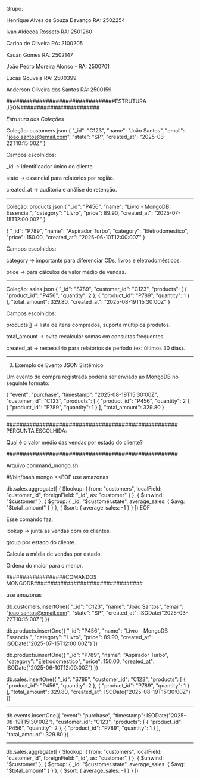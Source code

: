 Grupo:

Henrique Alves de Souza Davanço RA: 2502254

Ivan Aldecoa Rosseto RA: 2501260

Carina de Oliveira RA: 2100205

Kauan Gomes RA: 2502147

João Pedro Moreira Alonso - RA: 2500701

Lucas Gouveia RA: 2500399

Anderson Oliveira dos Santos RA: 2500159






#################################ESTRUTURA JSON########################



*Estrutura das Coleções*


Coleção: customers.json
{
  "_id": "C123",
  "name": "João Santos",
  "email": "joao.santos@email.com",
  "state": "SP",
  "created_at": "2025-03-22T10:15:00Z"
}


Campos escolhidos:

_id → identificador único do cliente.

state → essencial para relatórios por região.

created_at → auditoria e análise de retenção.

--------------------------------------------- 

Coleção: products.json
{
  "_id": "P456",
  "name": "Livro - MongoDB Essencial",
  "category": "Livro",
  "price": 89.90,
  "created_at": "2025-07-15T12:00:00Z"
}

{
  "_id": "P789",
  "name": "Aspirador Turbo",
  "category": "Eletrodomestico",
  "price": 150.00,
  "created_at": "2025-06-10T12:00:00Z"
}

Campos escolhidos:

category → importante para diferenciar CDs, livros e eletrodomésticos.

price → para cálculos de valor médio de vendas.

-------------------------------------------------------

Coleção: sales.json
{
  "_id": "S789",
  "customer_id": "C123",
  "products": [
    { "product_id": "P456", "quantity": 2 },
    { "product_id": "P789", "quantity": 1 }
  ],
  "total_amount": 329.80,
  "created_at": "2025-08-19T15:30:00Z"
}


Campos escolhidos:

products[] → lista de itens comprados, suporta múltiplos produtos.

total_amount → evita recalcular somas em consultas frequentes.

created_at → necessário para relatórios de período (ex: últimos 30 dias).


--------------------------------------------------------


3. Exemplo de Evento JSON Sistêmico

Um evento de compra registrada poderia ser enviado ao MongoDB no seguinte formato:

{
  "event": "purchase",
  "timestamp": "2025-08-19T15:30:00Z",
  "customer_id": "C123",
  "products": [
    { "product_id": "P456", "quantity": 2 },
    { "product_id": "P789", "quantity": 1 }
  ],
  "total_amount": 329.80
}

------------------------------------------------
####################################################
PERGUNTA ESCOLHIDA:

Qual é o valor médio das vendas por estado do cliente?

####################################################


Arquivo command_mongo.sh:

#!/bin/bash
mongo <<EOF
use amazonas

db.sales.aggregate([
  {
    \$lookup: {
      from: "customers",
      localField: "customer_id",
      foreignField: "_id",
      as: "customer"
    }
  },
  { \$unwind: "\$customer" },
  {
    \$group: {
      _id: "\$customer.state",
      average_sales: { \$avg: "\$total_amount" }
    }
  },
  { \$sort: { average_sales: -1 } }
])
EOF


Esse comando faz:

lookup → junta as vendas com os clientes.

group por estado do cliente.

Calcula a média de vendas por estado.

Ordena do maior para o menor.




##################COMANDOS MONGODB#################################


use amazonas

db.customers.insertOne({
  "_id": "C123",
  "name": "João Santos",
  "email": "joao.santos@email.com",
  "state": "SP",
  "created_at": ISODate("2025-03-22T10:15:00Z")
})

db.products.insertOne({
  "_id": "P456",
  "name": "Livro - MongoDB Essencial",
  "category": "Livro",
  "price": 89.90,
  "created_at": ISODate("2025-07-15T12:00:00Z")
})

db.products.insertOne({
  "_id": "P789",
  "name": "Aspirador Turbo",
  "category": "Eletrodomestico",
  "price": 150.00,
  "created_at": ISODate("2025-06-10T12:00:00Z")
})

db.sales.insertOne({
  "_id": "S789",
  "customer_id": "C123",
  "products": [
    { "product_id": "P456", "quantity": 2 },
    { "product_id": "P789", "quantity": 1 }
  ],
  "total_amount": 329.80,
  "created_at": ISODate("2025-08-19T15:30:00Z")
})

----------------------------------------------------------------------------------

db.events.insertOne({
  "event": "purchase",
  "timestamp": ISODate("2025-08-19T15:30:00Z"),
  "customer_id": "C123",
  "products": [
    { "product_id": "P456", "quantity": 2 },
    { "product_id": "P789", "quantity": 1 }
  ],
  "total_amount": 329.80
})


----------------------------------------------------------------

db.sales.aggregate([
  {
    $lookup: {
      from: "customers",
      localField: "customer_id",
      foreignField: "_id",
      as: "customer"
    }
  },
  { $unwind: "$customer" },
  {
    $group: {
      _id: "$customer.state",
      average_sales: { $avg: "$total_amount" }
    }
  },
  { $sort: { average_sales: -1 } }
])



